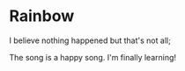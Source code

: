 # Rainbow
I believe nothing happened but that's not all;

The song is a happy song. I'm finally learning!
